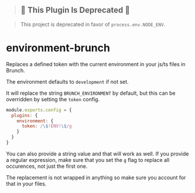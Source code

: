 > ## 🚧 This Plugin Is Deprecated 🚧

> This project is deprecated in favor of `process.env.NODE_ENV`. 

# environment-brunch

Replaces a defined token with the current environment in your js/ts files in Brunch.

The environment defaults to `development` if not set.

It will replace the string `BRUNCH_ENVIRONMENT` by default, but this can be overridden by setting the `token` config.

```js
module.exports.config = {
  plugins: {
    environment: {
      token: /\$!ENV!\$/g
    }
  }
}
```

You can also provide a string value and that will work as well. If you provide a regular expression, make sure that you set the `g` flag to replace all occurences, not just the first one.

The replacement is not wrapped in anything so make sure you account for that in your files.
